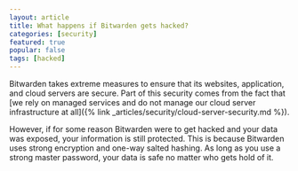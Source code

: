 ```yaml
---
layout: article
title: What happens if Bitwarden gets hacked?
categories: [security]
featured: true
popular: false
tags: [hacked]
---
```


Bitwarden takes extreme measures to ensure that its websites, application, and cloud servers are secure. Part of this security comes from the fact that [we rely on managed services and do not manage our cloud server infrastructure at all]({% link _articles/security/cloud-server-security.md %}).

However, if for some reason Bitwarden were to get hacked and your data was exposed, your information is still protected. This is because Bitwarden uses strong encryption and one-way salted hashing. As long as you use a strong master password, your data is safe no matter who gets hold of it.
